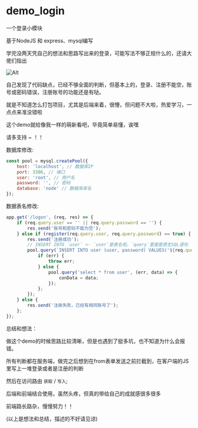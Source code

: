 # demo_login
一个登录小模块

基于NodeJS 和 express、mysql编写

学完没两天凭自己的想法和思路写出来的登录，可能写法不够正规什么的，还请大佬们指出

![Alt](https://img1.baidu.com/it/u=3034346274,2536189316&fm=26&fmt=auto&gp=0.jpg)

自己发现了代码缺点，已经不够全面的判断，但基本上的，登录、注册不能空，账号或密码错误，注册账号的功能还是有哒。

就是不知道怎么打包项目，尤其是后端来着，很懵，但问题不大啦，热爱学习，一点点来准没错啦

这个demo就给像我一样的萌新看吧，毕竟简单易懂，诶嘿

请多支持 ~ ！！


数据库修改:
``` JavaScript 
const pool = mysql.createPool({
    host: 'localhost', // 数据库IP
    port: 3306, // 端口
    user: 'root', // 用户名
    password: '', // 密码
    database: 'node' // 数据库库名
});
```

数据表名修改:
``` JavaScript
app.get('/logon', (req, res) => {
    if (req.query.user == '' || req.query.password == '') {
        res.send('账号和密码不能为空');
    } else if (register(req.query.user, req.query.password) == true) {
        res.send('注册成功');
        // INSERT INTO `user` <- `user`是表名啦，`query`里面是原生SQL语句
        pool.query(`INSERT INTO user (user, password) VALUES('${req.query.user}', '${req.query.password}');`, (err, data) => {
            if (err) {
                throw err;
            } else {
                pool.query('select * from user', (err, data) => {
                    conData = data;
                });
            };
        });
    } else {
        res.send('注册失败，已经有相同账号了');
    };
});
```

总结和想法：

做这个demo的时候思路比较清晰，但是也遇到了挺多坑，也不知道为什么会报错。

所有判断都在服务端，做完之后想到在from表单发送之前拦截到，在客户端的JS里写上一堆登录或者是注册的判断

然后在访问路由 `获取` / `写入`;

后端和前端结合使用，虽然头疼，但真的带给自己的成就感很多很多

前端路长路杂，慢慢努力！！

(以上是想法和总结，描述的不好请见谅)

